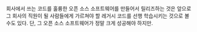 회사에서 쓰는 코드를 훌륭한 오픈 소스 소프트웨어를 만들어서 릴리즈하는 것은 앞으로 그 회사의 직원이 될 사람들에게 가르쳐야 할 레거시 코드를 선행 학습시키는 것으로 볼 수도 있다. 단, 그 오픈 소스 소프트웨어가 정말 크게 성공해야 하지만.
